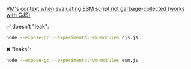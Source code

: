 [VM's context when evaluating ESM script not garbage-collected (works with CJS)](https://github.com/nodejs/node/issues/50964)

✅ doesn't "leak":

```sh
node --expose-gc --experimental-vm-modules cjs.js
```

❌ "leaks":

```sh
node --expose-gc --experimental-vm-modules esm.js
```
